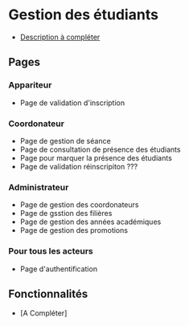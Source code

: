 # Gestion des étudiants
- [Description à compléter](https://jenesaispas.com)

## Pages 

### Appariteur

- Page de validation d'inscription

### Coordonateur 

- Page de gestion de séance
- Page de consultation de présence des étudiants
- Page pour marquer la présence des étudiants
- Page de validation réinscripiton ???

### Administrateur

- Page de gestion des coordonateurs
- Page de gsstion des filières
- Page de gestion des années académiques
- Page de gestion des promotions

### Pour tous les acteurs

- Page d'authentification

## Fonctionnalités

- [A Compléter]